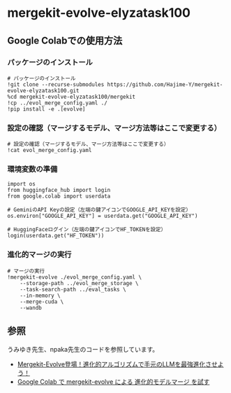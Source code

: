 # mergekit-evolve-elyzatask100

## Google Colabでの使用方法
### パッケージのインストール
```
# パッケージのインストール
!git clone --recurse-submodules https://github.com/Hajime-Y/mergekit-evolve-elyzatask100.git
%cd mergekit-evolve-elyzatask100/mergekit
!cp ../evol_merge_config.yaml ./
!pip install -e .[evolve]
```

### 設定の確認（マージするモデル、マージ方法等はここで変更する）
```
# 設定の確認（マージするモデル、マージ方法等はここで変更する）
!cat evol_merge_config.yaml
```

### 環境変数の準備
```
import os
from huggingface_hub import login
from google.colab import userdata

# GeminiのAPI Keyの設定（左端の鍵アイコンでGOOGLE_API_KEYを設定）
os.environ["GOOGLE_API_KEY"] = userdata.get("GOOGLE_API_KEY")

# HuggingFaceログイン（左端の鍵アイコンでHF_TOKENを設定）
login(userdata.get("HF_TOKEN"))
```

### 進化的マージの実行
```
# マージの実行
!mergekit-evolve ./evol_merge_config.yaml \
    --storage-path ../evol_merge_storage \
    --task-search-path ../eval_tasks \
    --in-memory \
    --merge-cuda \
    --wandb
```

## 参照
うみゆき先生、npaka先生のコードを参照しています。  
 - [Mergekit-Evolve登場！進化的アルゴリズムで手元のLLMを最強進化させよう！](https://soysoftware.sakura.ne.jp/archives/3872)
 - [Google Colab で mergekit-evolve による 進化的モデルマージ を試す](https://note.com/npaka/n/n42129c043026?sub_rt=share_h)